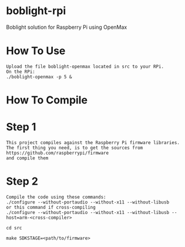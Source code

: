 boblight-rpi
============

Boblight solution for Raspberry Pi using OpenMax

How To Use
==========
```
Upload the file boblight-openmax located in src to your RPi.
On the RPi:
./boblight-openmax -p 5 &
```

How To Compile
==============

Step 1
======
```
This project compiles against the Raspberry Pi firmware libraries.
The first thing you need, is to get the sources from https://github.com/raspberrypi/firmware
and compile them
```

Step 2
======
```
Compile the code using these commands:
./configure --without-portaudio --without-x11 --without-libusb
or this command if cross-compiling
./configure --without-portaudio --without-x11 --without-libusb --host=arm-<cross-compiler>

cd src

make SDKSTAGE=<path/to/firmware>
```
